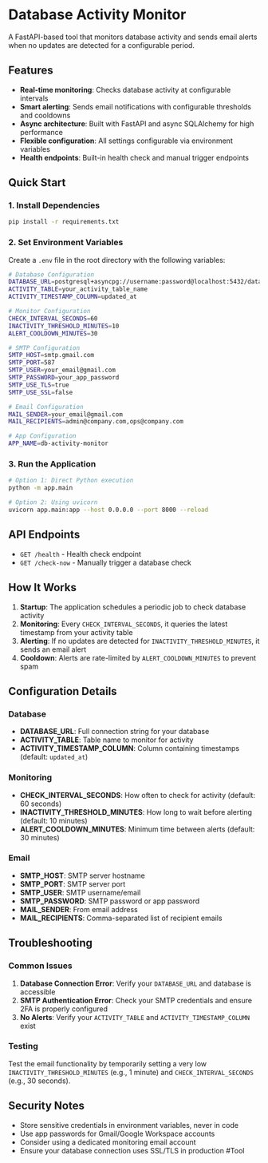 # Database Activity Monitor

A FastAPI-based tool that monitors database activity and sends email alerts when no updates are detected for a configurable period.

## Features

- **Real-time monitoring**: Checks database activity at configurable intervals
- **Smart alerting**: Sends email notifications with configurable thresholds and cooldowns
- **Async architecture**: Built with FastAPI and async SQLAlchemy for high performance
- **Flexible configuration**: All settings configurable via environment variables
- **Health endpoints**: Built-in health check and manual trigger endpoints

## Quick Start

### 1. Install Dependencies

```bash
pip install -r requirements.txt
```

### 2. Set Environment Variables

Create a `.env` file in the root directory with the following variables:

```bash
# Database Configuration
DATABASE_URL=postgresql+asyncpg://username:password@localhost:5432/database_name
ACTIVITY_TABLE=your_activity_table_name
ACTIVITY_TIMESTAMP_COLUMN=updated_at

# Monitor Configuration
CHECK_INTERVAL_SECONDS=60
INACTIVITY_THRESHOLD_MINUTES=10
ALERT_COOLDOWN_MINUTES=30

# SMTP Configuration
SMTP_HOST=smtp.gmail.com
SMTP_PORT=587
SMTP_USER=your_email@gmail.com
SMTP_PASSWORD=your_app_password
SMTP_USE_TLS=true
SMTP_USE_SSL=false

# Email Configuration
MAIL_SENDER=your_email@gmail.com
MAIL_RECIPIENTS=admin@company.com,ops@company.com

# App Configuration
APP_NAME=db-activity-monitor
```

### 3. Run the Application

```bash
# Option 1: Direct Python execution
python -m app.main

# Option 2: Using uvicorn
uvicorn app.main:app --host 0.0.0.0 --port 8000 --reload
```

## API Endpoints

- `GET /health` - Health check endpoint
- `GET /check-now` - Manually trigger a database check

## How It Works

1. **Startup**: The application schedules a periodic job to check database activity
2. **Monitoring**: Every `CHECK_INTERVAL_SECONDS`, it queries the latest timestamp from your activity table
3. **Alerting**: If no updates are detected for `INACTIVITY_THRESHOLD_MINUTES`, it sends an email alert
4. **Cooldown**: Alerts are rate-limited by `ALERT_COOLDOWN_MINUTES` to prevent spam

## Configuration Details

### Database
- **DATABASE_URL**: Full connection string for your database
- **ACTIVITY_TABLE**: Table name to monitor for activity
- **ACTIVITY_TIMESTAMP_COLUMN**: Column containing timestamps (default: `updated_at`)

### Monitoring
- **CHECK_INTERVAL_SECONDS**: How often to check for activity (default: 60 seconds)
- **INACTIVITY_THRESHOLD_MINUTES**: How long to wait before alerting (default: 10 minutes)
- **ALERT_COOLDOWN_MINUTES**: Minimum time between alerts (default: 30 minutes)

### Email
- **SMTP_HOST**: SMTP server hostname
- **SMTP_PORT**: SMTP server port
- **SMTP_USER**: SMTP username/email
- **SMTP_PASSWORD**: SMTP password or app password
- **MAIL_SENDER**: From email address
- **MAIL_RECIPIENTS**: Comma-separated list of recipient emails

## Troubleshooting

### Common Issues

1. **Database Connection Error**: Verify your `DATABASE_URL` and database is accessible
2. **SMTP Authentication Error**: Check your SMTP credentials and ensure 2FA is properly configured
3. **No Alerts**: Verify your `ACTIVITY_TABLE` and `ACTIVITY_TIMESTAMP_COLUMN` exist

### Testing

Test the email functionality by temporarily setting a very low `INACTIVITY_THRESHOLD_MINUTES` (e.g., 1 minute) and `CHECK_INTERVAL_SECONDS` (e.g., 30 seconds).

## Security Notes

- Store sensitive credentials in environment variables, never in code
- Use app passwords for Gmail/Google Workspace accounts
- Consider using a dedicated monitoring email account
- Ensure your database connection uses SSL/TLS in production
# T o o l  
 